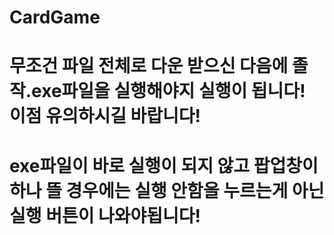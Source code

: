 # CardGame

# 무조건 파일 전체로 다운 받으신 다음에 졸작.exe파일을 실행해야지 실행이 됩니다! 이점 유의하시길 바랍니다!
# exe파일이 바로 실행이 되지 않고 팝업창이 하나 뜰 경우에는 실행 안함을 누르는게 아닌 실행 버튼이 나와야됩니다!
